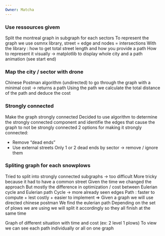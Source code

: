```yaml
---
Owner: Matcha
---
```

### Use ressources givem
Split the montreal graph in subgraph for each sectors
To represent the graph we use osmnx library, street = edge and nodes = intersections
With the library : how to get total street length and how you provide a path
How to represent it visually → matplotlib to display whole city and a path animation (see start end)
  
### Map the city / sector with drone
Chinese Postman algorithm (undirected) to go through the graph with a minimal cost → returns a path
Using the path we calculate the total distance of the path and deduce the cost
  
### Strongly connected
Make the graph strongly connected
Decided to use algorithm to determine the strongly connected component and identifie the edges that cause the graph to not be strongly connected
2 options for making it strongly connected:
- Remove “dead ends”
- Use external streets
Only 1 or 2 dead ends by sector → remove / ignore them
  
### Spliting graph for each snowplows
Tried to split into strongly connected subgraphs → too difficult
More tricky because it had to have a common street
Given the time we changed the approach
But mostly the difference in optimization / cost between Eulerian cycle and Eulerian path
Cycle → more already seen edges
Path : faster to compute + lest costly + easier to implement
⇒ Given a graph we will use directed chinese postman
We find the eulerian path
Depending on the set of plows we are using we will split it accordingly so they all finish at the same time
  
Graph of different situation with time and cost (ex: 2 level 1 plows)
To view we can see each path individually or all on one graph